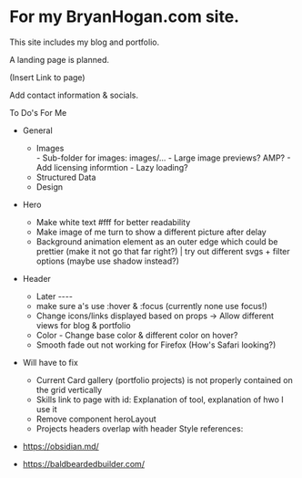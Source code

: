 # For my BryanHogan.com site.
This site includes my blog and portfolio.

A landing page is planned.

(Insert Link to page)

Add contact information & socials.

To Do's For Me

- General
    -  Images    
      - Sub-folder for images: images/...
      - Large image previews? AMP?
      - Add licensing informtion
      - Lazy loading?
    - Structured Data
    - Design

    
- Hero
    - Make white text #fff for better readability
    - Make image of me turn to show a different picture after delay
    - Background animation element as an outer edge which could be prettier (make it not go that far right?) | try out different svgs + filter options (maybe use shadow instead?)

- Header
    - Later ----
    - make sure a's use :hover & :focus (currently none use focus!)
    - Change icons/links displayed based on props -> Allow different views for blog & portfolio
    - Color - Change base color & different color on hover?
    - Smooth fade out not working for Firefox (How's Safari looking?)

- Will have to fix
    - Current Card gallery (portfolio projects) is not properly contained on the grid vertically
    - Skills link to page with id: Explanation of tool, explanation of hwo I use it
    - Remove component heroLayout
    - Projects headers overlap with header
Style references:
- https://obsidian.md/
- https://baldbeardedbuilder.com/